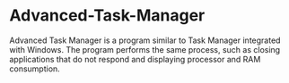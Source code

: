 # Advanced-Task-Manager
Advanced Task Manager is a program similar to Task Manager integrated with Windows. The program performs the same process, such as closing applications that do not respond and displaying processor and RAM consumption. 
